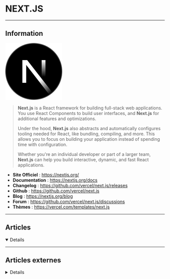 # NEXT.JS
----

## <i class="fa-solid fa-hashtag"></i> Information

![Logo](../../_media/developpement/javascript/nextjs_logo.png ':size=250 :no-zoom')


> <i class="fa-solid fa-quote-left"></i> **Next.js** is a React framework for building full-stack web applications. You use React Components to build user interfaces, and **Next.js** for additional features and optimizations.
>
> Under the hood, **Next.js** also abstracts and automatically configures tooling needed for React, like bundling, compiling, and more. This allows you to focus on building your application instead of spending time with configuration.
>
> Whether you're an individual developer or part of a larger team, **Next.js** can help you build interactive, dynamic, and fast React applications. <i class="fa-solid fa-quote-left fa-rotate-180"></i>


- <i class="fa-solid fa-globe"></i> **Site Officiel** : https://nextjs.org/
- <i class="fa-solid fa-book"></i> **Documentation** : https://nextjs.org/docs
- <i class="fa-solid fa-file-circle-question"></i> **Changelog** : https://github.com/vercel/next.js/releases
- <i class="fa-brands fa-github"></i> **Github** : https://github.com/vercel/next.js
- <i class="fab fa-blogger-b"></i> **Blog** : https://nextjs.org/blog
- <i class="fas fa-comments"></i> **Forum** : https://github.com/vercel/next.js/discussions
- <i class="far fa-calendar-alt"></i> **Thèmes** : https://vercel.com/templates/next.js


---

## <i class="fa-regular fa-newspaper"></i> Articles

<details open>

</details>

---

## <i class="fa-solid fa-glasses"></i> Articles externes

<details>

- [5 Tips and Tricks To Make Your Life With Next.js 14 Easier](https://aryalskanda1.medium.com/5-tips-and-tricks-to-make-your-life-with-next-js-14-easier-f272bb52537e)
- [A Complete Guide To Incremental Static Regeneration (ISR) With Next.js](https://www.smashingmagazine.com/2021/04/incremental-static-regeneration-nextjs/)
- [Build Better React apps with Next.js](https://javascript.plainenglish.io/build-better-react-apps-with-next-js-d7bc7b495006)
- [Building a Cool Front End Thing Generator](https://css-tricks.com/building-a-cool-front-end-thing-generator/)
- [Comment débuter avec Next JS ?](https://practicalprogramming.fr/debuter-avec-next-js)
- [Component First Development with Next.js](https://johnclarke73.medium.com/component-first-development-with-next-js-28aba0cadecb)
- [Getting Started With Next.js](https://www.smashingmagazine.com/2020/10/getting-started-with-next-js/)
- [How to Create a Commenting Engine with Next.js and Sanity](https://css-tricks.com/how-to-create-a-commenting-engine-with-next-js-and-sanity/)
- [How To Use MDX Stored In Sanity In A Next.js Website](https://www.smashingmagazine.com/2020/12/mdx-stored-sanity-next-js-website/)
- [Next JS s'améliore et facilite la collaboration](https://practicalprogramming.fr/next-js-11)
- [Next.js Authentication](https://www.digitalocean.com/community/tech_talks/next-js-authentication)
- [Reducing HTML Payload With Next.js (Case Study)](https://www.smashingmagazine.com/2021/05/reduce-data-sent-client-nextjs/)
- [Responsible Markdown in Next.js](https://css-tricks.com/responsible-markdown-in-next-js/)

</details>